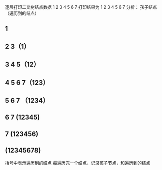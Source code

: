 逐层打印二叉树结点数据
   1
 2   3
4 5 6 7
打印结果为
1 2 3 4 5 6 7
分析：
孩子结点（遍历到的结点）

1
---
2 3（1）
---
3 4 5（12）
---
4 5 6 7（123）
---
5 6 7 （1234）
---
6 7 (12345)
---
7 (123456)
---
(12345678)
---
括号中表示遍历到的结点
每遍历完一个结点，记录孩子节点，和遍历到的结点